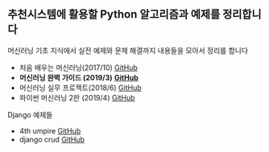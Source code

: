 ## 추천시스템에 활용할 Python 알고리즘과 예제를 정리합니다
머신러닝 기초 지식에서 실전 예제와 문제 해결까지 내용들을 모아서 정리를 합니다
- 처음 배우는 머신러닝(2017/10) [GitHub](https://github.com/your-first-ml-book/Examples)
- **머신러닝 완벽 가이드 (2019/3)** [**GitHub**](https://github.com/wikibook/ml-definitive-guide)
- 머신러닝 실무 프로젝트(2018/6) [GitHub](http://www.hanbit.co.kr/store/books/look.php?p_code=B2700797734)
- 파이썬 머신러닝 2판 (2019/4) [GitHub](https://github.com/rickiepark/python-machine-learning-book-2nd-edition)

Django 예제들
- 4th umpire [GitHub](https://github.com/aasis21/4th_umpire)
- django crud [GitHub](https://github.com/rayed/django_crud)

